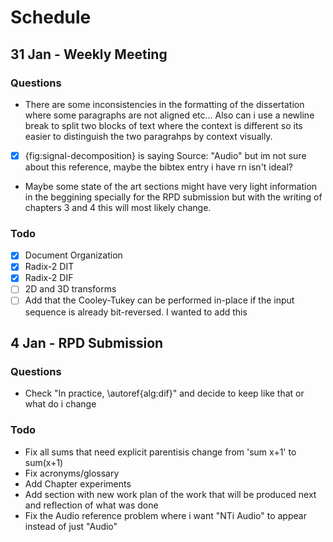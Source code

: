 # Schedule

<!--
Consistency:
Each Schedule entry can have:
- Questions - For weekly meeting questions to te supervisor
- Todo - Define goals and list here all progress done since the last schedule
-->

## 31 Jan - Weekly Meeting
### Questions
- There are some inconsistencies in the formatting of the dissertation where some paragraphs are not aligned etc... Also can i use a newline break to split two blocks of text where the context is different so its easier to distinguish the two paragrahps by context visually.

- [x] {fig:signal-decomposition} is saying Source: "Audio" but im not sure about this reference, maybe the bibtex entry i have rn isn't ideal?

- Maybe some state of the art sections might have very light information in the beggining specially for the RPD submission but with the writing of chapters 3 and 4 this will most likely change.

### Todo
- [x] Document Organization
- [x] Radix-2 DIT
- [x] Radix-2 DIF
- [ ] 2D and 3D transforms
- [ ] Add that the Cooley-Tukey can be performed in-place if the input sequence is already bit-reversed. I wanted to add this 
<!-- "It is important to note that, if the input signal data are placed in bit-reversed order before beginning the FFT computations, the outputs of each butterfly throughout the computation can be placed in the same memory locations from which the inputs were fetched, resulting in an in-place algorithm that requires no extra memory to perform the FFT." -->

## 4 Jan - RPD Submission

### Questions

- Check "In practice, \autoref{alg:dif}" and decide to keep like that or what do i change

### Todo

- Fix all sums that need explicit parentisis change from 'sum x+1' to sum(x+1)
- Fix acronyms/glossary
- Add Chapter experiments
- Add section with new work plan of the work that will be produced next and reflection of what was done
- Fix the Audio reference problem where i want "NTi Audio" to appear instead of just "Audio"